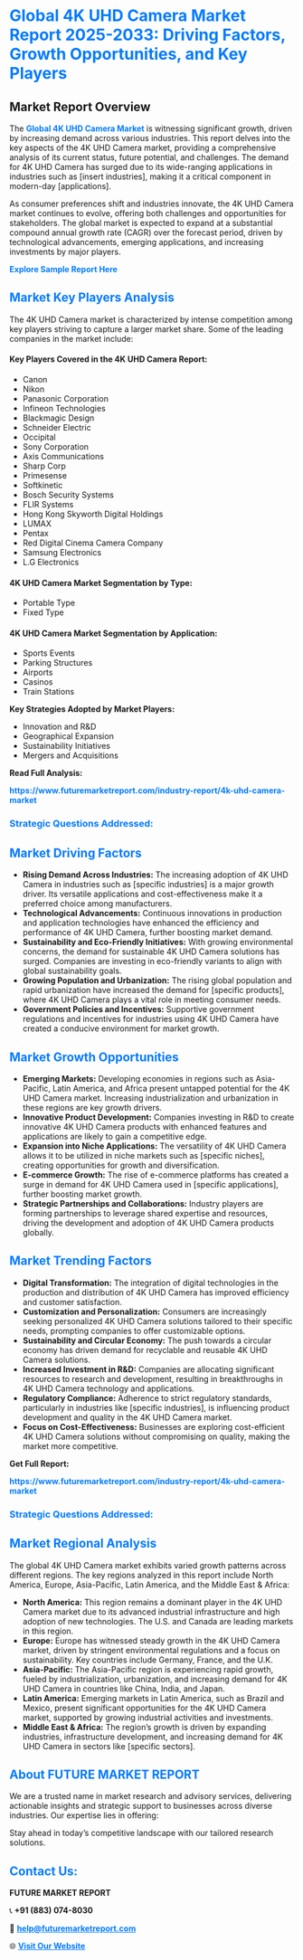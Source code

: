<h1 style="color: #007BFF;">Global 4K UHD Camera Market Report 2025-2033: Driving Factors, Growth Opportunities, and Key Players</h1>

<section id="overview">
<h2>Market Report Overview</h2>
<p>The <a href="https://www.futuremarketreport.com/industry-report/4k-uhd-camera-market" style="color: #007BFF; text-decoration: none;"><strong>Global 4K UHD Camera Market</strong></a> is witnessing significant growth, driven by increasing demand across various industries. This report delves into the key aspects of the 4K UHD Camera market, providing a comprehensive analysis of its current status, future potential, and challenges. The demand for 4K UHD Camera has surged due to its wide-ranging applications in industries such as [insert industries], making it a critical component in modern-day [applications].</p>
<p>As consumer preferences shift and industries innovate, the 4K UHD Camera market continues to evolve, offering both challenges and opportunities for stakeholders. The global market is expected to expand at a substantial compound annual growth rate (CAGR) over the forecast period, driven by technological advancements, emerging applications, and increasing investments by major players.</p>
</section>

<section id="overview">
<p><a href="https://www.futuremarketreport.com/request-sample/reportId=98329" style="color: #007BFF; text-decoration: none;"><strong>Explore Sample Report Here</strong></a></p>
</section>

<section id="key-players">
<h2 style="color: #007BFF;">Market Key Players Analysis</h2>
<p>The 4K UHD Camera market is characterized by intense competition among key players striving to capture a larger market share. Some of the leading companies in the market include:</p>
<h4>Key Players Covered in the 4K UHD Camera Report:</h4>
<ul><li>Canon</li><li>Nikon</li><li>Panasonic Corporation</li><li>Infineon Technologies</li><li>Blackmagic Design</li><li>Schneider Electric</li><li>Occipital</li><li>Sony Corporation</li><li>Axis Communications</li><li>Sharp Corp</li><li>Primesense</li><li>Softkinetic</li><li>Bosch Security Systems</li><li>FLIR Systems</li><li>Hong Kong Skyworth Digital Holdings</li><li>LUMAX</li><li>Pentax</li><li>Red Digital Cinema Camera Company</li><li>Samsung Electronics</li><li>L.G Electronics</li></ul>
<h4>4K UHD Camera Market Segmentation by Type:</h4>
<ul><li>Portable Type</li><li>Fixed Type</li></ul>

<h4>4K UHD Camera Market Segmentation by Application:</h4>
<ul><li>Sports Events</li><li>Parking Structures</li><li>Airports</li><li>Casinos</li><li>Train Stations</li></ul>
<p><strong>Key Strategies Adopted by Market Players:</strong></p>
<ul>
<li>Innovation and R&D</li>
<li>Geographical Expansion</li>
<li>Sustainability Initiatives</li>
<li>Mergers and Acquisitions</li>
</ul>
</section>

<section>
<p><strong>Read Full Analysis: </strong></p><a href="https://www.futuremarketreport.com/industry-report/4k-uhd-camera-market" style="color: #007BFF; text-decoration: none;"><strong>https://www.futuremarketreport.com/industry-report/4k-uhd-camera-market</strong></a>
<h3 style="color: #007BFF;">Strategic Questions Addressed:</h3>
</section>

<section id="driving-factors">
<h2 style="color: #007BFF;">Market Driving Factors</h2>
<ul>
<li><strong>Rising Demand Across Industries:</strong> The increasing adoption of 4K UHD Camera in industries such as [specific industries] is a major growth driver. Its versatile applications and cost-effectiveness make it a preferred choice among manufacturers.</li>
<li><strong>Technological Advancements:</strong> Continuous innovations in production and application technologies have enhanced the efficiency and performance of 4K UHD Camera, further boosting market demand.</li>
<li><strong>Sustainability and Eco-Friendly Initiatives:</strong> With growing environmental concerns, the demand for sustainable 4K UHD Camera solutions has surged. Companies are investing in eco-friendly variants to align with global sustainability goals.</li>
<li><strong>Growing Population and Urbanization:</strong> The rising global population and rapid urbanization have increased the demand for [specific products], where 4K UHD Camera plays a vital role in meeting consumer needs.</li>
<li><strong>Government Policies and Incentives:</strong> Supportive government regulations and incentives for industries using 4K UHD Camera have created a conducive environment for market growth.</li>
</ul>
</section>

<section id="growth-opportunities">
<h2 style="color: #007BFF;">Market Growth Opportunities</h2>
<ul>
<li><strong>Emerging Markets:</strong> Developing economies in regions such as Asia-Pacific, Latin America, and Africa present untapped potential for the 4K UHD Camera market. Increasing industrialization and urbanization in these regions are key growth drivers.</li>
<li><strong>Innovative Product Development:</strong> Companies investing in R&D to create innovative 4K UHD Camera products with enhanced features and applications are likely to gain a competitive edge.</li>
<li><strong>Expansion into Niche Applications:</strong> The versatility of 4K UHD Camera allows it to be utilized in niche markets such as [specific niches], creating opportunities for growth and diversification.</li>
<li><strong>E-commerce Growth:</strong> The rise of e-commerce platforms has created a surge in demand for 4K UHD Camera used in [specific applications], further boosting market growth.</li>
<li><strong>Strategic Partnerships and Collaborations:</strong> Industry players are forming partnerships to leverage shared expertise and resources, driving the development and adoption of 4K UHD Camera products globally.</li>
</ul>
</section>

<section id="trending-factors">
<h2 style="color: #007BFF;">Market Trending Factors</h2>
<ul>
<li><strong>Digital Transformation:</strong> The integration of digital technologies in the production and distribution of 4K UHD Camera has improved efficiency and customer satisfaction.</li>
<li><strong>Customization and Personalization:</strong> Consumers are increasingly seeking personalized 4K UHD Camera solutions tailored to their specific needs, prompting companies to offer customizable options.</li>
<li><strong>Sustainability and Circular Economy:</strong> The push towards a circular economy has driven demand for recyclable and reusable 4K UHD Camera solutions.</li>
<li><strong>Increased Investment in R&D:</strong> Companies are allocating significant resources to research and development, resulting in breakthroughs in 4K UHD Camera technology and applications.</li>
<li><strong>Regulatory Compliance:</strong> Adherence to strict regulatory standards, particularly in industries like [specific industries], is influencing product development and quality in the 4K UHD Camera market.</li>
<li><strong>Focus on Cost-Effectiveness:</strong> Businesses are exploring cost-efficient 4K UHD Camera solutions without compromising on quality, making the market more competitive.</li>
</ul>
</section>

<section>
<p><strong>Get Full Report: </strong></p><a href="https://www.futuremarketreport.com/industry-report/4k-uhd-camera-market" style="color: #007BFF; text-decoration: none;"><strong>https://www.futuremarketreport.com/industry-report/4k-uhd-camera-market</strong></a>
<h3 style="color: #007BFF;">Strategic Questions Addressed:</h3>
</section>


<section id="regional-analysis">
<h2 style="color: #007BFF;">Market Regional Analysis</h2>
<p>The global 4K UHD Camera market exhibits varied growth patterns across different regions. The key regions analyzed in this report include North America, Europe, Asia-Pacific, Latin America, and the Middle East & Africa:</p>
<ul>
<li><strong>North America:</strong> This region remains a dominant player in the 4K UHD Camera market due to its advanced industrial infrastructure and high adoption of new technologies. The U.S. and Canada are leading markets in this region.</li>
<li><strong>Europe:</strong> Europe has witnessed steady growth in the 4K UHD Camera market, driven by stringent environmental regulations and a focus on sustainability. Key countries include Germany, France, and the U.K.</li>
<li><strong>Asia-Pacific:</strong> The Asia-Pacific region is experiencing rapid growth, fueled by industrialization, urbanization, and increasing demand for 4K UHD Camera in countries like China, India, and Japan.</li>
<li><strong>Latin America:</strong> Emerging markets in Latin America, such as Brazil and Mexico, present significant opportunities for the 4K UHD Camera market, supported by growing industrial activities and investments.</li>
<li><strong>Middle East & Africa:</strong> The region’s growth is driven by expanding industries, infrastructure development, and increasing demand for 4K UHD Camera in sectors like [specific sectors].</li>
</ul>
</section>

<footer>
<h2 style="color: #007BFF;">About FUTURE MARKET REPORT</h2>
<p>We are a trusted name in market research and advisory services, delivering actionable insights and strategic support to businesses across diverse industries. Our expertise lies in offering:</p>

<p>Stay ahead in today’s competitive landscape with our tailored research solutions.</p>

<h2 style="color: #007BFF;">Contact Us:</h2>
<p><strong>FUTURE MARKET REPORT</strong></p>
<p>📞 <strong>+91 (883) 074-8030</strong></p>
<p>📧 <strong><a href="mailto:help@futuremarketreport.com" style="color: #007BFF;">help@futuremarketreport.com</a></strong></p>
<p>🌐 <strong><a href="https://www.futuremarketreport.com/" style="color: #007BFF;">Visit Our Website</a></strong></p>
</footer>